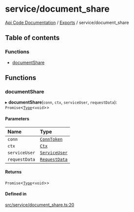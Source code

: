 # service/document\_share
 
[Api Code Documentation](../README.md) / [Exports](../modules.md) / service/document\_share

## Table of contents

### Functions

- [documentShare](service_document_share.md#documentshare)

## Functions

### documentShare

▸ **documentShare**(`conn`, `ctx`, `serviceUser`, `requestData`): `Promise`\<[`Type`](result.md#type)\<`void`\>\>

#### Parameters

| Name | Type |
| :------ | :------ |
| `conn` | [`ConnToken`](service_conn.md#conntoken) |
| `ctx` | [`Ctx`](../interfaces/lib_ctx.Ctx.md) |
| `serviceUser` | [`ServiceUser`](../interfaces/service_domain_organization_service_user.ServiceUser.md) |
| `requestData` | [`RequestData`](../interfaces/service_domain_document_document_share.RequestData.md) |

#### Returns

`Promise`\<[`Type`](result.md#type)\<`void`\>\>

#### Defined in

[src/service/document_share.ts:20](https://github.com/openkfw/TruBudget/blob/2e83742/api/src/service/document_share.ts#L20)
